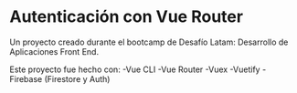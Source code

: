 # Autenticación con Vue Router
Un proyecto creado durante el bootcamp de Desafío Latam: Desarrollo de Aplicaciones Front End.

Este proyecto fue hecho con: 
-Vue CLI
-Vue Router
-Vuex
-Vuetify
-Firebase (Firestore y Auth)
